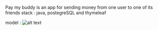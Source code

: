 Pay my buddy is an app for sending money from one user to one of its friends
stack : java, postegreSQL and thymeleaf

model :
![alt text](https://github.com/pe-iung/iung-pierre-edouard-P6-PayMyBuddy-java-/blob/dev/Model_Physique_de_données.jpg?raw=true)